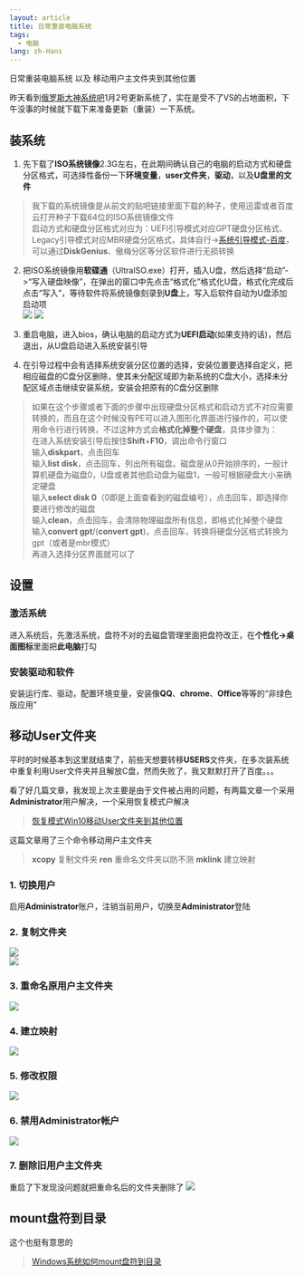 ```yaml
---
layout: article
title: 日常重装电脑系统
tags:
  - 电脑
lang: zh-Hans
---
```


日常重装电脑系统 以及 移动用户主文件夹到其他位置

<!--more-->

昨天看到[俄罗斯大神系统吧](https://tieba.baidu.com/f?kw=%B6%ED%C2%DE%CB%B9%B4%F3%C9%F1%CF%B5%CD%B3&fr=ala0&tpl=5)1月2号更新系统了，实在是受不了VS的占地面积，下午没事的时候就下载下来准备更新（重装）一下系统。

## 装系统

1. 先下载了**ISO系统镜像**2.3G左右，在此期间确认自己的电脑的启动方式和硬盘分区格式，可选择性备份一下**环境变量**，**user文件夹**，**驱动**，以及**U盘里的文件**  
> 我下载的系统镜像是从前文的贴吧链接里面下载的种子，使用迅雷或者百度云打开种子下载64位的ISO系统镜像文件  
启动方式和硬盘分区格式对应为：UEFI引导模式对应GPT硬盘分区格式、Legacy引导模式对应MBR硬盘分区格式，具体自行->[系统引导模式-百度](https://www.baidu.com/s?wd=%E7%B3%BB%E7%BB%9F%E5%BC%95%E5%AF%BC%E6%A8%A1%E5%BC%8F)，可以通过**DiskGenius**、傲梅分区等分区软件进行无损转换

2. 把ISO系统镜像用**软碟通**（UltraISO.exe）打开，插入U盘，然后选择“启动”->“写入硬盘映像”，在弹出的窗口中先点击“格式化”格式化U盘，格式化完成后点击“写入”，等待软件将系统镜像刻录到**U盘**上，写入后软件自动为U盘添加启动项  
![](/assets/images/2018-01-13-09.png)
![](/assets/images/2018-01-13-08.png)

3. 重启电脑，进入bios，确认电脑的启动方式为**UEFI启动**(如果支持的话)，然后退出，从U盘启动进入系统安装引导

4. 在引导过程中会有选择系统安装分区位置的选择，安装位置要选择自定义，把相应磁盘的C盘分区删除，使其未分配区域即为新系统的C盘大小，选择未分配区域点击继续安装系统，安装会把原有的C盘分区删除  
> 如果在这个步骤或者下面的步骤中出现硬盘分区格式和启动方式不对应需要转换的，而且在这个时候没有PE可以进入图形化界面进行操作的，可以使用命令行进行转换，不过这种方式会**格式化掉整个硬盘**，具体步骤为：  
在进入系统安装引导后按住**Shift**+**F10**，调出命令行窗口  
输入**diskpart**，点击回车  
输入**list disk**，点击回车，列出所有磁盘。磁盘是从0开始排序的，一般计算机硬盘为磁盘0，U盘或者其他启动盘为磁盘1，一般可根据硬盘大小来确定硬盘  
输入**select disk 0**（0即是上面查看到的磁盘编号），点击回车，即选择你要进行修改的磁盘  
输入**clean**，点击回车，会清除物理磁盘所有信息，即格式化掉整个硬盘  
输入**convert gpt**/(**convert gpt**)，点击回车，转换将硬盘分区格式转换为gpt（或者是mbr模式）  
再进入选择分区界面就可以了

## 设置

### 激活系统  

进入系统后，先激活系统，盘符不对的去磁盘管理里面把盘符改正，在**个性化->桌面图标**里面把**此电脑**打勾

### 安装驱动和软件

安装运行库、驱动，配置环境变量，安装像**QQ**、**chrome**、**Office**等等的“非绿色版应用”

## 移动User文件夹

平时的时候基本到这里就结束了，前些天想要转移**USERS**文件夹，在多次装系统中重复利用User文件夹并且解放C盘，然而失败了，我又默默打开了百度。。。

看了好几篇文章，我发现上次主要是由于文件被占用的问题，有两篇文章一个采用**Administrator**用户解决，一个采用恢复模式户解决  
> [恢复模式Win10移动User文件夹到其他位置](http://blog.csdn.net/CrowNAir/article/details/78533051)

这篇文章用了三个命令移动用户主文件夹  
> **xcopy** 复制文件夹
> **ren** 重命名文件夹以防不测
> **mklink** 建立映射

### 1. 切换用户

启用**Administrator**账户，注销当前用户，切换至**Administrator**登陆

### 2. 复制文件夹

![](/assets/images/2018-01-13-01.png)  
![](/assets/images/2018-01-13-02.png)

### 3. 重命名原用户主文件夹

![](/assets/images/2018-01-13-03.png)

### 4. 建立映射

![](/assets/images/2018-01-13-04.png)

### 5. 修改权限

![](/assets/images/2018-01-13-05.png)

### 6. 禁用**Administrator**帐户

![](/assets/images/2018-01-13-06.png)

### 7. 删除旧用户主文件夹

重启了下发现没问题就把重命名后的文件夹删除了
![](/assets/images/2018-01-13-07.png)

## mount盘符到目录

这个也挺有意思的  
> [Windows系统如何mount盘符到目录](https://blog.csdn.net/dog250/article/details/100140882?utm_source=app)
